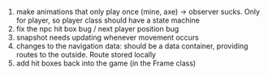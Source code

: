 1) make animations that only play once (mine, axe) -> observer sucks. Only for player, so player class should have a state machine
2) fix the npc hit box bug / next player position bug
3) snapshot needs updating whenever movement occurs
4) changes to the navigation data: should be a data container, providing routes to the outside. Route stored locally
5) add hit boxes back into the game (in the Frame class)
